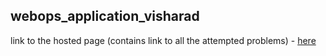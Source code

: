 ## webops_application_visharad

link to the hosted page (contains link to all the attempted problems) - [here](https://visharad17.github.io/webops_application_visharad/)
